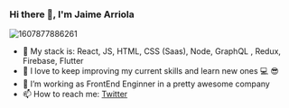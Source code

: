 ### Hi there 👋, I'm Jaime Arriola
![1607877886261](https://user-images.githubusercontent.com/37816437/111085415-ec79aa00-84dc-11eb-93ad-127183962146.jpeg)
- :gem: My stack is: React, JS, HTML, CSS (Saas), Node, GraphQL , Redux, Firebase, Flutter
- 🌱 I love to keep improving my current skills and learn new ones :computer: :sunglasses:
- 👯 I’m working as FrontEnd Enginner in a pretty awesome company
- 📫 How to reach me: [Twitter](https://twitter.com/JaimeArriola8)

<!--
**ing-arriola/ing-arriola** is a ✨ _special_ ✨ repository because its `README.md` (this file) appears on your GitHub profile.

Here are some ideas to get you started:
- 🔭 I’m currently working on ...
- 👯 I’m looking to collaborate on ...
- 🤔 I’m looking for help with ...
- 💬 Ask me about ...
- 📫 How to reach me: ...
- 😄 Pronouns: ...
- ⚡ Fun fact: ...
-->
